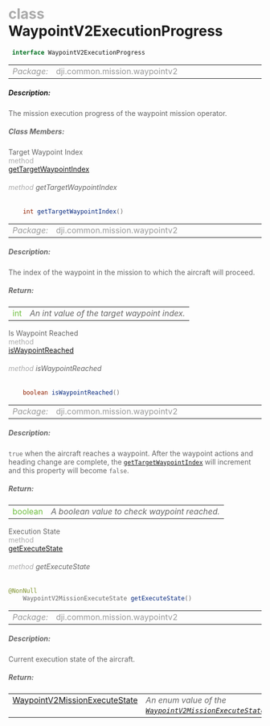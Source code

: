 <div class="article"><h1 ><font color="#AAA">class </font>WaypointV2ExecutionProgress</h1></div>

~~~java
 interface WaypointV2ExecutionProgress 
~~~

<html><table class="table-supportedby"><tr valign="top"><td width=15%><font color="#999"><i>Package:</i></td><td width=85%><font color="#999">dji.common.mission.waypointv2</td></tr></table></html>



##### Description:



<font color="#666">The mission execution progress of the waypoint mission operator.



##### Class Members:

<div class="api-row" id="djiwaypointv2missionoperator_djiwaypointv2executionprogress_targetwaypointindex"><div class="api-col left">Target Waypoint Index</div><div class="api-col middle" style="color:#AAA">method</div><div class="api-col right"><a class="trigger" href="#djiwaypointv2missionoperator_djiwaypointv2executionprogress_targetwaypointindex_inline">getTargetWaypointIndex</a></div></div><div class="inline-doc" id="djiwaypointv2missionoperator_djiwaypointv2executionprogress_targetwaypointindex_inline"

><div class="article"><h6 ><font color="#AAA">method </font>getTargetWaypointIndex</h6></div>

~~~java
    int getTargetWaypointIndex()
~~~

<html><table class="table-supportedby"><tr valign="top"><td width=15%><font color="#999"><i>Package:</i></td><td width=85%><font color="#999">dji.common.mission.waypointv2</td></tr></table></html>



##### Description:



<font color="#666">The index of the waypoint in the mission to which the aircraft will proceed.



##### Return:

<html><table class="table-inline-parameters"><tr valign="top"><td><font color="#70BF41">int</td><td><font color="#666"><i>An int value of the target waypoint index.</i></td></tr></table></html></div>

<div class="api-row" id="djiwaypointv2missionoperator_djiwaypointv2executionprogress_iswaypointreached"><div class="api-col left">Is Waypoint Reached</div><div class="api-col middle" style="color:#AAA">method</div><div class="api-col right"><a class="trigger" href="#djiwaypointv2missionoperator_djiwaypointv2executionprogress_iswaypointreached_inline">isWaypointReached</a></div></div><div class="inline-doc" id="djiwaypointv2missionoperator_djiwaypointv2executionprogress_iswaypointreached_inline"

><div class="article"><h6 ><font color="#AAA">method </font>isWaypointReached</h6></div>

~~~java
    boolean isWaypointReached()
~~~

<html><table class="table-supportedby"><tr valign="top"><td width=15%><font color="#999"><i>Package:</i></td><td width=85%><font color="#999">dji.common.mission.waypointv2</td></tr></table></html>



##### Description:



<font color="#666"><code>true</code> when the aircraft reaches a waypoint. After the waypoint actions and heading change are complete,  the <code><a href="/Components/Missions/DJIWaypointV2MissionOperator_DJIWaypointV2ExecutionProgress.html#djiwaypointv2missionoperator_djiwaypointv2executionprogress_targetwaypointindex">getTargetWaypointIndex</a></code> will increment and this property will become <code>false</code>.



##### Return:

<html><table class="table-inline-parameters"><tr valign="top"><td><font color="#70BF41">boolean</td><td><font color="#666"><i>A boolean value to check waypoint reached.</i></td></tr></table></html></div>

<div class="api-row" id="djiwaypointv2missionoperator_djiwaypointv2executionprogress_executionstate"><div class="api-col left">Execution State</div><div class="api-col middle" style="color:#AAA">method</div><div class="api-col right"><a class="trigger" href="#djiwaypointv2missionoperator_djiwaypointv2executionprogress_executionstate_inline">getExecuteState</a></div></div><div class="inline-doc" id="djiwaypointv2missionoperator_djiwaypointv2executionprogress_executionstate_inline"

><div class="article"><h6 ><font color="#AAA">method </font>getExecuteState</h6></div>

~~~java
@NonNull
    WaypointV2MissionExecuteState getExecuteState()
~~~

<html><table class="table-supportedby"><tr valign="top"><td width=15%><font color="#999"><i>Package:</i></td><td width=85%><font color="#999">dji.common.mission.waypointv2</td></tr></table></html>



##### Description:



<font color="#666">Current execution state of the aircraft.



##### Return:

<html><table class="table-inline-parameters"><tr valign="top"><td><font color="#70BF41"><a href="/Components/Missions/DJIWaypointV2Mission.html#djiwaypointv2mission_djiwaypointv2missionexecutionstate">WaypointV2MissionExecuteState</a></td><td><font color="#666"><i>An enum value of the <code><a href="/Components/Missions/DJIWaypointV2Mission.html#djiwaypointv2mission_djiwaypointv2missionexecutionstate">WaypointV2MissionExecuteState</a></code>.</i></td></tr></table></html></div>


